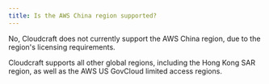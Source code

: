 ```yaml
---
title: Is the AWS China region supported?
---
```


No, Cloudcraft does not currently support the AWS China region, due to the region's licensing requirements.

Cloudcraft supports all other global regions, including the Hong Kong SAR region, as well as the AWS US GovCloud limited access regions.
